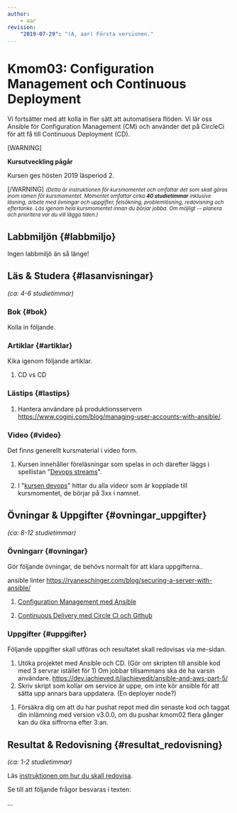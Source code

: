 ```yaml
---
author:
    - aar
revision:
    "2019-07-29": "(A, aar) Första versionen."
...
```

Kmom03: Configuration Management och Continuous Deployment
==================================

Vi fortsätter med att kolla in fler sätt att automatisera flöden. Vi lär oss Ansible för Configuration Management (CM) och använder det på CircleCi för att få till Continuous Deployment (CD).



<!-- more -->
[WARNING]	

 **Kursutveckling pågår**	

 Kursen ges hösten 2019 läsperiod 2.

[/WARNING]
<small><i>(Detta är instruktionen för kursmomentet och omfattar det som skall göras inom ramen för kursmomentet. Momentet omfattar cirka **40 studietimmar** inklusive läsning, arbete med övningar och uppgifter, felsökning, problemlösning, redovisning och eftertanke. Läs igenom hela kursmomentet innan du börjar jobba. Om möjligt -- planera och prioritera var du vill lägga tiden.)</i></small>



Labbmiljön  {#labbmiljo}
---------------------------------

Ingen labbmiljö än så länge!



Läs & Studera  {#lasanvisningar}
---------------------------------

*(ca: 4-6 studietimmar)*



### Bok {#bok}

Kolla in följande.



### Artiklar {#artiklar}

Kika igenom följande artiklar.

1. CD vs CD

### Lästips {#lastips}

1. Hantera användare på produktionsservern https://www.cogini.com/blog/managing-user-accounts-with-ansible/.


### Video {#video}

Det finns generellt kursmaterial i video form.

1. Kursen innehåller föreläsningar som spelas in och därefter läggs i spellistan "[Devops streams](https://www.youtube.com/playlist?list=PLKtP9l5q3ce90068cUPVMcPguKtFAqnvi)".

1. I "[kursen devops](https://www.youtube.com/playlist?list=PLKtP9l5q3ce8s67TUj2qS85C4g1pbrx78)" hittar du alla videor som är kopplade till kursmomentet, de börjar på 3xx i namnet.



Övningar & Uppgifter  {#ovningar_uppgifter}
-------------------------------------------

*(ca: 8-12 studietimmar)*


### Övningarr {#ovningar}

Gör följande övningar, de behövs normalt för att klara uppgifterna..

ansible linter
https://ryaneschinger.com/blog/securing-a-server-with-ansible/
1. [Configuration Management med Ansible]()

1. [Continuous Delivery med Circle CI och Github]()



### Uppgifter {#uppgifter}

Följande uppgifter skall utföras och resultatet skall redovisas via me-sidan.

1. Utöka projektet med Ansible och CD. (Gör om skripten till ansible kod med 3 servrar istället för 1)
Om jobbar tillsammans ska de ha varsin användare. https://dev.iachieved.it/iachievedit/ansible-and-aws-part-5/
1. Skriv skript som kollar om service är uppe, om inte kör ansible för att sätta upp annars bara uppdatera. (En deployer node?)

<!-- 1. Lägg till något i koden. -->

1. Försäkra dig om att du har pushat repot med din senaste kod och taggat din inlämning med version v3.0.0, om du pushar kmom02 flera gånger kan du öka siffrorna efter 3:an.



Resultat & Redovisning  {#resultat_redovisning}
-----------------------------------------------

*(ca: 1-2 studietimmar)*
    
Läs [instruktionen om hur du skall redovisa](./../redovisa).

Se till att följande frågor besvaras i texten:

...